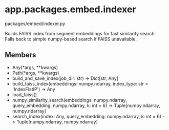 # app.packages.embed.indexer

packages/embed/indexer.py

Builds FAISS index from segment embeddings for fast similarity search.
Falls back to simple numpy-based search if FAISS unavailable.

## Members
- Any(*args, **kwargs)
- Path(*args, **kwargs)
- build_and_save_index(job_dir: str) -> Dict[str, Any]
- build_faiss_index(embeddings: numpy.ndarray, index_type: str = 'IndexFlatIP') -> Any
- load_faiss()
- numpy_similarity_search(embeddings: numpy.ndarray, query_embedding: numpy.ndarray, k: int = 6) -> Tuple[numpy.ndarray, numpy.ndarray]
- search_index(index: Any, query_embedding: numpy.ndarray, k: int = 6) -> Tuple[numpy.ndarray, numpy.ndarray]
